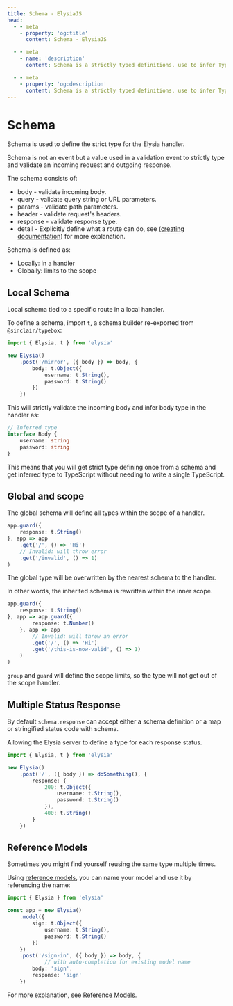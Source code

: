```yaml
---
title: Schema - ElysiaJS
head:
  - - meta
    - property: 'og:title'
      content: Schema - ElysiaJS

  - - meta
    - name: 'description'
      content: Schema is a strictly typed definitions, use to infer TypeScript's type and data validation of an incoming request and outgoing response. Elysia's schema validation are based on Sinclair's TypeBox, a TypeScript library for data validation.

  - - meta
    - property: 'og:description'
      content: Schema is a strictly typed definitions, use to infer TypeScript's type and data validation of an incoming request and outgoing response. Elysia's schema validation are based on Sinclair's TypeBox, a TypeScript library for data validation.
---
```


# Schema
Schema is used to define the strict type for the Elysia handler.

Schema is not an event but a value used in a validation event to strictly type and validate an incoming request and outgoing response.

The schema consists of:
- body - validate incoming body.
- query - validate query string or URL parameters.
- params - validate path parameters.
- header - validate request's headers.
- response - validate response type.
- detail - Explicitly define what a route can do, see ([creating documentation](/patterns/creating-documentation)) for more explanation.

Schema is defined as:
- Locally: in a handler
- Globally: limits to the scope

## Local Schema
Local schema tied to a specific route in a local handler.

To define a schema, import `t`, a schema builder re-exported from `@sinclair/typebox`:
```typescript
import { Elysia, t } from 'elysia'

new Elysia()
    .post('/mirror', ({ body }) => body, {
        body: t.Object({
            username: t.String(),
            password: t.String()
        })
    })
```

This will strictly validate the incoming body and infer body type in the handler as:
```typescript
// Inferred type
interface Body {
    username: string
    password: string
}
```

This means that you will get strict type defining once from a schema and get inferred type to TypeScript without needing to write a single TypeScript.

## Global and scope
The global schema will define all types within the scope of a handler.

```typescript
app.guard({
    response: t.String()
}, app => app
    .get('/', () => 'Hi')
    // Invalid: will throw error
    .get('/invalid', () => 1)
)
```

The global type will be overwritten by the nearest schema to the handler.

In other words, the inherited schema is rewritten within the inner scope.
```typescript
app.guard({
    response: t.String()
}, app => app.guard({
        response: t.Number()
    }, app => app
        // Invalid: will throw an error
        .get('/', () => 'Hi')
        .get('/this-is-now-valid', () => 1)
    )
)
```

`group` and `guard` will define the scope limits, so the type will not get out of the scope handler.

## Multiple Status Response
By default `schema.response` can accept either a schema definition or a map or stringified status code with schema.

Allowing the Elysia server to define a type for each response status.

```typescript
import { Elysia, t } from 'elysia'

new Elysia()
    .post('/', ({ body }) => doSomething(), {
        response: {
            200: t.Object({
                username: t.String(),
                password: t.String()
            }),
            400: t.String()
        }
    })
```

## Reference Models
Sometimes you might find yourself reusing the same type multiple times.

Using [reference models](/patterns/reference-models), you can name your model and use it by referencing the name:
```typescript
import { Elysia } from 'elysia'

const app = new Elysia()
    .model({
        sign: t.Object({
            username: t.String(),
            password: t.String()
        })
    })
    .post('/sign-in', ({ body }) => body, {
            // with auto-completion for existing model name
        body: 'sign',
        response: 'sign'
    })
```

For more explanation, see [Reference Models](/patterns/reference-models).
